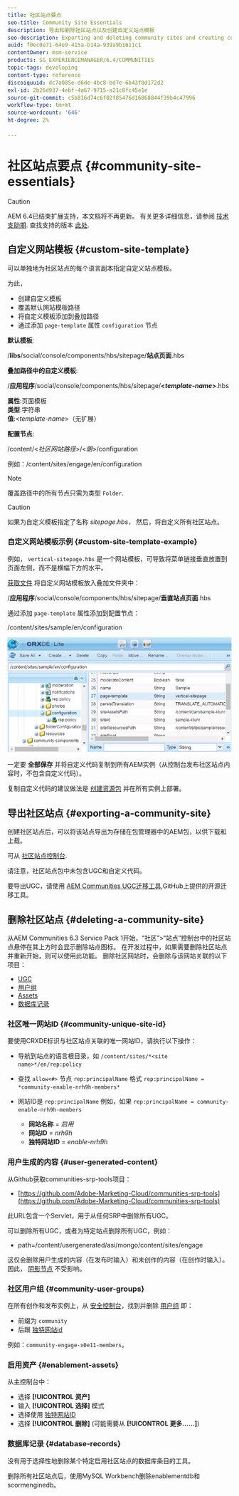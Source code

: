 ```yaml
---
title: 社区站点要点
seo-title: Community Site Essentials
description: 导出和删除社区站点以及创建自定义站点模板
seo-description: Exporting and deleting community sites and creating custom site templates
uuid: f0ec0e71-64e9-415a-b14a-939a9b1611c1
contentOwner: msm-service
products: SG_EXPERIENCEMANAGER/6.4/COMMUNITIES
topic-tags: developing
content-type: reference
discoiquuid: dc7a085e-d6de-4bc8-bd7e-6b43f8d172d2
exl-id: 2b26d937-4ebf-4a67-9715-a21c8fc45e1e
source-git-commit: c5b816d74c6f02f85476d16868844f39b4c47996
workflow-type: tm+mt
source-wordcount: '646'
ht-degree: 2%

---
```


# 社区站点要点 {#community-site-essentials}

>[!CAUTION]
>
>AEM 6.4已结束扩展支持，本文档将不再更新。 有关更多详细信息，请参阅 [技术支助期](https://helpx.adobe.com/cn/support/programs/eol-matrix.html). 查找支持的版本 [此处](https://experienceleague.adobe.com/docs/).

## 自定义网站模板 {#custom-site-template}

可以单独地为社区站点的每个语言副本指定自定义站点模板。

为此，

* 创建自定义模板
* 覆盖默认网站模板路径
* 将自定义模板添加到叠加路径
* 通过添加 `page-template` 属性 `configuration` 节点

**默认模板**:

/**libs**/social/console/components/hbs/sitepage/**站点页面**.hbs

**叠加路径中的自定义模板**:

/**应用程序**/social/console/components/hbs/sitepage/**&lt;*template-name*>**.hbs

**属性**:页面模板\
**类型**:字符串\
**值**:&lt;*template-name*>（无扩展）

**配置节点**:

/content/&lt;*社区网站路径*>/&lt;*朗*>/configuration

例如：/content/sites/engage/en/configuration

>[!NOTE]
>
>覆盖路径中的所有节点只需为类型 `Folder`.

>[!CAUTION]
>
>如果为自定义模板指定了名称 *sitepage.hbs，* 然后，将自定义所有社区站点。

### 自定义网站模板示例 {#custom-site-template-example}

例如， `vertical-sitepage.hbs` 是一个网站模板，可导致将菜单链接垂直放置到页面左侧，而不是横幅下方的水平。

[获取文件](assets/vertical-sitepage.hbs)
将自定义网站模板放入叠加文件夹中：

/**应用程序**/social/console/components/hbs/sitepage/**垂直站点页面**.hbs

通过添加 `page-template` 属性添加到配置节点：

/content/sites/sample/en/configuration

![chlimage_1-80](assets/chlimage_1-80.png)

一定要 **全部保存** 并将自定义代码复制到所有AEM实例（从控制台发布社区站点内容时，不包含自定义代码）。

复制自定义代码的建议做法是 [创建资源包](../../help/sites-administering/package-manager.md#creating-a-new-package) 并在所有实例上部署。

## 导出社区站点 {#exporting-a-community-site}

创建社区站点后，可以将该站点导出为存储在包管理器中的AEM包，以供下载和上载。

可从 [社区站点控制台](sites-console.md#exporting-the-site).

请注意，社区站点包中未包含UGC和自定义代码。

要导出UGC，请使用 [AEM Communities UGC迁移工具](https://github.com/Adobe-Marketing-Cloud/communities-ugc-migration),GitHub上提供的开源迁移工具。

## 删除社区站点 {#deleting-a-community-site}

从AEM Communities 6.3 Service Pack 1开始，“社区”>“站点”控制台中的社区站点悬停在其上方时会显示删除站点图标。 在开发过程中，如果需要删除社区站点并重新开始，则可以使用此功能。 删除社区网站时，会删除与该网站关联的以下项目：

* [UGC](#user-generated-content)
* [用户组](#community-user-groups)
* [Assets](#enablement-assets)
* [数据库记录](#database-records)

### 社区唯一网站ID {#community-unique-site-id}

要使用CRXDE标识与社区站点关联的唯一网站ID，请执行以下操作：

* 导航到站点的语言根目录，如 `/content/sites/*<site name>*/en/rep:policy`

* 查找 `allow<#>` 节点 `rep:principalName` 格式 `rep:principalName = *community-enable-nrh9h-members*`

* 网站ID是 `rep:principalName`
例如，如果 
`rep:principalName = community-enable-nrh9h-members`

   * **网站名称** = *启用*
   * **网站ID** = *nrh9h*
   * **独特网站ID** = *enable-nrh9h*

### 用户生成的内容 {#user-generated-content}

从Github获取communities-srp-tools项目：

* [https://github.com/Adobe-Marketing-Cloud/communities-srp-tools](https://github.com/Adobe-Marketing-Cloud/communities-srp-tools)

此URL包含一个Servlet，用于从任何SRP中删除所有UGC。

可以删除所有UGC，或者为特定站点删除所有UGC，例如：

* path=/content/usergenerated/asi/mongo/content/sites/engage

这仅会删除用户生成的内容（在发布时输入）和未创作的内容（在创作时输入）。 因此， [阴影节点](srp.md#shadownodes) 不受影响。

### 社区用户组 {#community-user-groups}

在所有创作和发布实例上，从 [安全控制台](../../help/sites-administering/security.md)，找到并删除 [用户组](users.md) 即：

* 前缀为 `community`
* 后跟 [独特网站id](#community-unique-site-id)

例如：`community-engage-x0e11-members`。

### 启用资产 {#enablement-assets}

从主控制台中：

* 选择 **[!UICONTROL 资产]**
* 输入 **[!UICONTROL 选择]** 模式
* 选择使用 [独特网站ID](#community-unique-site-id)
* 选择 **[!UICONTROL 删除]** (可能需要从 **[!UICONTROL 更多……]**)

### 数据库记录 {#database-records}

没有用于选择性地删除某个特定启用社区站点的数据库条目的工具。

删除所有社区站点后，使用MySQL Workbench删除enablementdb和scormenginedb。
